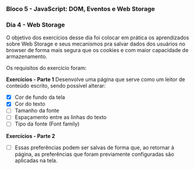### Bloco 5 - JavaScript: DOM, Eventos e Web Storage
### Dia 4 - Web Storage

O objetivo dos exercícios desse dia foi colocar em prática os aprendizados sobre Web Storage e seus mecanismos pra salvar dados dos usuários no browser de forma mais segura que os cookies e com maior capacidade de armazenamento.

Os requisitos do exercí­cio foram: 

**Exercícios - Parte 1**
Desenvolve uma página que serve como um leitor de conteúdo escrito, sendo possível alterar:
- [x] Cor de fundo da tela
- [x] Cor do texto
- [ ] Tamanho da fonte
- [ ] Espaçamento entre as linhas do texto
- [ ] Tipo da fonte (Font family)

**Exercícios - Parte 2**
- [ ] Essas preferências podem ser salvas de forma que, ao retornar à página, as preferências que foram previamente configuradas são aplicadas na tela.
